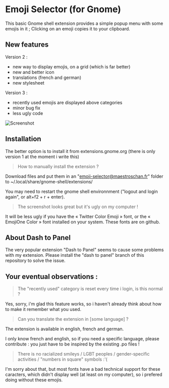 # Emoji Selector (for Gnome)
This basic Gnome shell extension provides a simple popup menu with some emojis in it ; Clicking on an emoji copies it to your clipboard.

## New features
Version 2 :
- new way to display emojis, on a grid (which is far better)
- new and better icon
- translations (french and german)
- new stylesheet

Version 3 :
- recently used emojis are displayed above categories
- minor bug fix
- less ugly code

![Screenshot](https://raw.githubusercontent.com/Maestroschan/emoji-selector-for-gnome/nnnnn/screenshot_v3.png)

## Installation
The better option is to install it from extensions.gnome.org (there is only version 1 at the moment i write this)

> How to manually install the extension ?

Download files and put them in an "emoji-selector@maestroschan.fr" folder to ~/.local/share/gnome-shell/extensions/

You may need to restart the gnome shell environnment ("logout and login again", or alt+f2 + r + enter).

> The screenshot looks great but it's ugly on my computer !

It will be less ugly if you have the « Twitter Color Emoji » font, or the « EmojiOne Color » font installed on your system. These fonts are on github.

## About Dash to Panel
The very popular extension "Dash to Panel" seems to cause some problems with my extension.
Please install the "dash to panel" branch of this repository to solve the issue.

## Your eventual observations :
> The "recently used" category is reset every time i login, is this normal ?

Yes, sorry, i'm glad this feature works, so i haven't already think about how to make it remember what you used.

> Can you translate the extension in [some language] ?

The extension is available in english, french and german.

I only know french and english, so if you need a specific language, please contribute : you just have to be inspired by the existing .po files !

> There is no racialized smileys / LGBT peoples / gender-specific activities / "numbers in square" symbols :'(

I'm sorry about that, but most fonts have a bad technical support for these caracters, which didn't display well (at least on my computer), so i prefered doing without these emojis.
